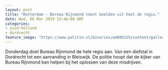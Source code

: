 ```yaml
---
layout: post
title: "Rotterdam - Bureau Rijnmond toont beelden uit heel de regio."
date: Wed, 06 Mar 2019 13:46:00 GMT
categories: 
- zuid-holland 
- dordrecht 
feature_image: "https://www.politie.nl/binaries/w400h225/content/gallery/politie/nieuws/2017/augustus/07-rt/br_logo_vierkant.jpg"
---
```


Donderdag doet Bureau Rijnmond de hele regio aan. Van een diefstal in Dordrecht tot een aanranding in Bleiswijk. De politie hoopt dat de kijker van Bureau Rijnmond kan helpen bij het oplossen van deze misdrijven.
